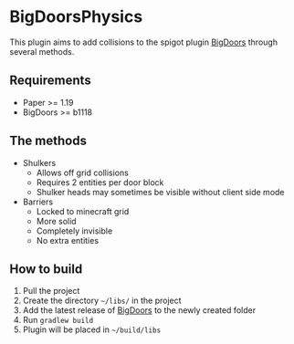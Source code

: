 # BigDoorsPhysics

This plugin aims to add collisions to the spigot plugin [BigDoors](https://www.spigotmc.org/resources/big-doors.58669/) through several methods.

## Requirements
- Paper >= 1.19
- BigDoors >= b1118

## The methods
- Shulkers
    - Allows off grid collisions
    - Requires 2 entities per door block
    - Shulker heads may sometimes be visible without client side mode
- Barriers
    - Locked to minecraft grid
    - More solid
    - Completely invisible
    - No extra entities
 
 ## How to build
 1. Pull the project
 2. Create the directory `~/libs/` in the project
 3. Add the latest release of [BigDoors](https://www.spigotmc.org/resources/big-doors.58669/) to the newly created folder
 4. Run `gradlew build`
 5. Plugin will be placed in `~/build/libs`

